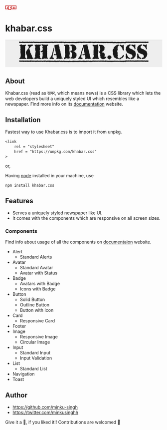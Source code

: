 <a href = "https://www.npmjs.com/package/khabar.css"><img src = "./assets/images/npm.svg"></a>

# khabar.css 
![logo](./assets/images/logo.jpg)

## About
Khabar.css (read as खबर, which means news) is a CSS library which lets the web developers build a uniquely styled UI which resembles like a newspaper.
Find more info on its [documentation](https://minku-singh.github.io/khabar.css/) website.

## Installation

Fastest way to use Khabar.css is to import it from unpkg.
```
<link 
    rel = "stylesheet"
    href = "https://unpkg.com/khabar.css"    
>
```

or,

Having [node](https://nodejs.org/en/) installed in your machine, use
``` 
npm install khabar.css
```

## Features
- Serves a uniquely styled newspaper like UI.
- It comes with the components which are responsive on all screen sizes.

### Components
Find info about usage of all the components on [documentaion](https://minku-singh.github.io/khabar.css/docs/usage.html) website.

- Alert 
    - Standard Alerts
- Avatar
    - Standard Avatar 
    - Avatar with Status
- Badge
    - Avatars with Badge
    - Icons with Badge
- Button
    - Solid Button
    - Outline Button
    - Button with Icon
- Card
    - Responsive Card
- Footer
- Image
    - Responsive Image
    - Circular Image
- Input
    - Standard Input
    - Input Validation
- List
    - Standard List
- Navigation
- Toast

## Author
- https://github.com/minku-singh
- https://twitter.com/minkusinghh

Give it a 🌟, if you liked it!!
Contributions are welcomed 🥤